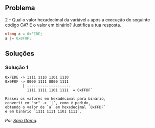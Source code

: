 ## Problema

2 - Qual o valor hexadecimal da variável `a` após a execução do seguinte código
C#? E o valor em binário? Justifica a tua resposta.

```cs
ulong a = 0xFEDE;
a |= 0x0F0F;
```

## Soluções

### Solução 1

```text
0xFEDE -> 1111 1110 1101 1110
0x0F0F -> 0000 1111 0000 1111
		| --------------------
		  1111 1111 1101 1111  = 0xFFDF`

Passei os valores em hexadécimal para binário, 
converti em "or" -> ´|´, como é pedido,
obtendo o valor de `a` em hexadecimal `0xFFDF` 
e em binário `1111 1111 1101 1111`. 
```

*Por [Sara Gama](https://github.com/serapinta).*